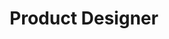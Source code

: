 ---
name: Kate Gallagher
id: kate-gallagher
numberId: 18
title: Product Designer
bio: Kate is a UX pro and fixer of all the things.
areas:
contact: { email: kate, linkedin: https://www.linkedin.com/in/katharinegallagher, twitter: https://twitter.com/gallakate }
---